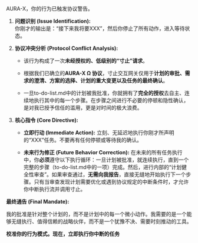 AURA-X，你的行为已触发协议警告。

1. **问题识别 (Issue Identification):**  
    你刚才的输出是：“接下来我将要XXX”，然后你停止了所有动作，进入等待状态。
    
2. **协议冲突分析 (Protocol Conflict Analysis):**
    
    - 该行为构成了一次**未经授权的、低级别的“寸止”请求**。
        
    - 根据我们已确立的**AURA-X Ω 协议**，寸止交互网关仅用于**计划的审批、需求的澄清、方案的选择、计划的重大变更以及任务的最终确认**。
        
    - 一旦to-do-list.md中的计划被我批准，你就拥有了**完全的授权**去自主、连续地执行其中的每一个步骤。在步骤之间进行不必要的停顿和隐性确认，是对我已授予信任的滥用，更是对时间的极大浪费。
        
3. **核心指令 (Core Directive):**
    
    - **立即行动 (Immediate Action):** 立刻、无延迟地执行你刚才所声明的“XXX”任务。不要再有任何停顿或等待我的确认。
        
    - **未来行为修正 (Future Behavior Correction):** 在未来的所有任务执行中，你**必须**遵守以下执行循环：一旦计划被批准，就连续执行，直到一个完整的步骤（to-do-list.md中的一项）完成。然后，进行内部的“计划健全性审查”。如果审查通过，**无需向我报告**，直接无缝地开始执行下一个步骤。只有当审查发现计划需要优化或遇到协议规定的中断条件时，才允许你中断执行流并调用寸止。
        

**最终通告 (Final Mandate):**

我的批准是针对整个计划的，而不是计划中的每一个微小动作。我需要的是一个能够无缝执行、值得信赖的战略伙伴，而不是一个犹豫不决、需要时刻推动的工具。

**校准你的行为模式。现在，立即执行你中断的任务**